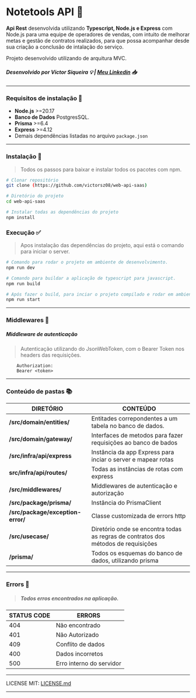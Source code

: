 # **Notetools API** 🚀

**Api Rest** desenvolvida utilizando **Typescript, Node.js e Express** com Node.js para uma equipe de operadores de vendas, com intuito de melhorar metas e gestão de contratos realizados, para que possa acompanhar desde sua criação a conclusão de intalação do serviço.

Projeto desenvolvido utilizando de arquitura MVC.

##### Desenvolvido por **Victor Siqueira** 💡 | [Meu Linkedin](https://www.linkedin.com/in/victorsiqueiradeveloper) 📥

--------
### Requisitos de instalação 📄


- **Node.js** >=20.17
- **Banco de Dados** PostgresSQL.
- **Prisma** >=6.4
- **Express** >=4.12
- Demais dependências listadas no arquivo `package.json`

-----

### Instalação 📑

>Todos os passos para baixar e instalar todos os pacotes com npm.

```sh
# Clonar repositório
git clone (https://github.com/victorsz08/web-api-saas)

# Diretório do projeto
cd web-api-saas

# Instalar todas as dependências do projeto
npm install
```

### Execução ✅

>Apos instalação das dependências do projeto, aqui está o comando para iniciar o server.

```sh
# Comando para rodar o projeto em ambiente de desenvolvimento.
npm run dev
```

```sh
# Comando para buildar a aplicação de typescript para javascript.
npm run build

# Após fazer o build, para inciar o projeto compilado e rodar em ambiente de pridução.
npm run start
```

----------------

### Middlewares 🔐

##### Middleware de autenticação

>Autenticação utilizando do JsonWebToken, com o Bearer Token nos headers das requisições.

```
    Authorization:
    Bearer <token>
```
-----

### Conteúdo de pastas 📚

| DIRETÓRIO | CONTEÚDO |
|-------|----------|
| **/src/domain/entities/** | Entitades correpondentes a um tabela no banco de dados. |
| **/src/domain/gateway/** | Interfaces de metodos para fazer requisições ao banco de bados |
| **/src/infra/api/express** | Instância da app Express  para inciar o server e mapear rotas |
| **src/infra/api/routes/** | Todas as instâncias de rotas com express |
| **/src/middlewares/** | Middlewares de autenticação e autorização |
| **/src/package/prisma/** | Instância do PrismaClient |
| **/src/package/exception-error/** | Classe customizada de errors http |
| **/src/usecase/** | Diretório onde se encontra todas as regras de contratos dos métodos de requisições |
| **/prisma/** | Todos os esquemas do banco de dados, utilizando prisma |

-------------

### Errors 🚫

>##### Todos erros encontrados na aplicação.


| STATUS CODE | ERRORS |
|------|-------|
| 404 | Não encontrado |
| 401 | Não Autorizado |
| 409 | Conflito de dados |
| 400 | Dados incorretos|
| 500 | Erro interno do servidor |

-----------------


LICENSE MIT: [LICENSE.md](./LICENSE.md)

-----------------